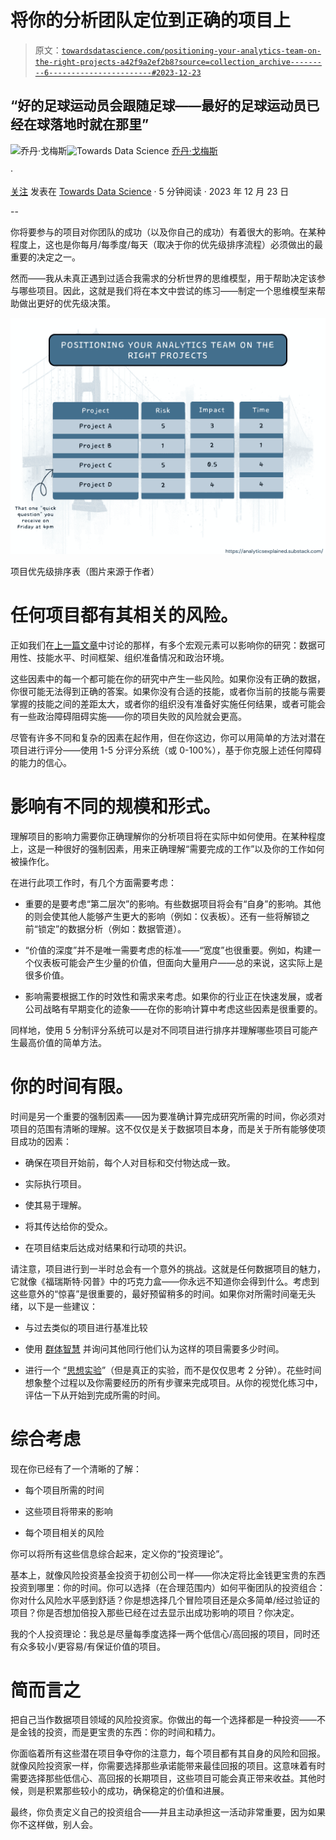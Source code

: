 # 将你的分析团队定位到正确的项目上

> 原文：[`towardsdatascience.com/positioning-your-analytics-team-on-the-right-projects-a42f9a2ef2b8?source=collection_archive---------6-----------------------#2023-12-23`](https://towardsdatascience.com/positioning-your-analytics-team-on-the-right-projects-a42f9a2ef2b8?source=collection_archive---------6-----------------------#2023-12-23)

## “好的足球运动员会跟随足球——最好的足球运动员已经在球落地时就在那里”

[](https://medium.com/@jordangom?source=post_page-----a42f9a2ef2b8--------------------------------)![乔丹·戈梅斯](https://medium.com/@jordangom?source=post_page-----a42f9a2ef2b8--------------------------------)[](https://towardsdatascience.com/?source=post_page-----a42f9a2ef2b8--------------------------------)![Towards Data Science](https://towardsdatascience.com/?source=post_page-----a42f9a2ef2b8--------------------------------) [乔丹·戈梅斯](https://medium.com/@jordangom?source=post_page-----a42f9a2ef2b8--------------------------------)

·

[关注](https://medium.com/m/signin?actionUrl=https%3A%2F%2Fmedium.com%2F_%2Fsubscribe%2Fuser%2Fbd72dcfe2a5a&operation=register&redirect=https%3A%2F%2Ftowardsdatascience.com%2Fpositioning-your-analytics-team-on-the-right-projects-a42f9a2ef2b8&user=Jordan+Gomes&userId=bd72dcfe2a5a&source=post_page-bd72dcfe2a5a----a42f9a2ef2b8---------------------post_header-----------) 发表在 [Towards Data Science](https://towardsdatascience.com/?source=post_page-----a42f9a2ef2b8--------------------------------) · 5 分钟阅读 · 2023 年 12 月 23 日[](https://medium.com/m/signin?actionUrl=https%3A%2F%2Fmedium.com%2F_%2Fvote%2Ftowards-data-science%2Fa42f9a2ef2b8&operation=register&redirect=https%3A%2F%2Ftowardsdatascience.com%2Fpositioning-your-analytics-team-on-the-right-projects-a42f9a2ef2b8&user=Jordan+Gomes&userId=bd72dcfe2a5a&source=-----a42f9a2ef2b8---------------------clap_footer-----------)

--

[](https://medium.com/m/signin?actionUrl=https%3A%2F%2Fmedium.com%2F_%2Fbookmark%2Fp%2Fa42f9a2ef2b8&operation=register&redirect=https%3A%2F%2Ftowardsdatascience.com%2Fpositioning-your-analytics-team-on-the-right-projects-a42f9a2ef2b8&source=-----a42f9a2ef2b8---------------------bookmark_footer-----------)

你将要参与的项目对你团队的成功（以及你自己的成功）有着很大的影响。在某种程度上，这也是你每月/每季度/每天（取决于你的优先级排序流程）必须做出的最重要的决定之一。

然而——我从未真正遇到过适合我需求的分析世界的思维模型，用于帮助决定该参与哪些项目。因此，这就是我们将在本文中尝试的练习——制定一个思维模型来帮助做出更好的优先级决策。

![](img/ec084f1f1ebefdb6ef10e792e6b3a347.png)

项目优先级排序表（图片来源于作者）

# 任何项目都有其相关的风险。

正如我们在[上一篇文章](https://analyticsexplained.substack.com/p/why-data-projects-fail-to-deliver)中讨论的那样，有多个宏观元素可以影响你的研究：数据可用性、技能水平、时间框架、组织准备情况和政治环境。

这些因素中的每一个都可能在你的研究中产生一些风险。如果你没有正确的数据，你很可能无法得到正确的答案。如果你没有合适的技能，或者你当前的技能与需要掌握的技能之间的差距太大，或者你的组织没有准备好实施任何结果，或者可能会有一些政治障碍阻碍实施——你的项目失败的风险就会更高。

尽管有许多不同和复杂的因素在起作用，但在你这边，你可以用简单的方法对潜在项目进行评分——使用 1-5 分评分系统（或 0-100%），基于你克服上述任何障碍的能力的信心。

# 影响有不同的规模和形式。

理解项目的影响力需要你正确理解你的分析项目将在实际中如何使用。在某种程度上，这是一种很好的强制因素，用来正确理解“需要完成的工作”以及你的工作如何被操作化。

在进行此项工作时，有几个方面需要考虑：

+   重要的是要考虑“第二层次”的影响。有些数据项目将会有“自身”的影响。其他的则会使其他人能够产生更大的影响（例如：仪表板）。还有一些将解锁之前“锁定”的数据分析（例如：数据管道）。

+   “价值的深度”并不是唯一需要考虑的标准——“宽度”也很重要。例如，构建一个仪表板可能会产生少量的价值，但面向大量用户——总的来说，这实际上是很多价值。

+   影响需要根据工作的时效性和需求来考虑。如果你的行业正在快速发展，或者公司战略有早期变化的迹象——在你的影响计算中考虑这些因素是很重要的。

同样地，使用 5 分制评分系统可以是对不同项目进行排序并理解哪些项目可能产生最高价值的简单方法。

# 你的时间有限。

时间是另一个重要的强制因素——因为要准确计算完成研究所需的时间，你必须对项目的范围有清晰的理解。这不仅仅是关于数据项目本身，而是关于所有能够使项目成功的因素：

+   确保在项目开始前，每个人对目标和交付物达成一致。

+   实际执行项目。

+   使其易于理解。

+   将其传达给你的受众。

+   在项目结束后达成对结果和行动项的共识。

请注意，项目进行到一半时总会有一个意外的挑战。这就是任何数据项目的魅力，它就像《福瑞斯特·冈普》中的巧克力盒——你永远不知道你会得到什么。考虑到这些意外的“惊喜”是很重要的，最好预留稍多的时间。如果你对所需时间毫无头绪，以下是一些建议：

+   与过去类似的项目进行基准比较

+   使用 [群体智慧](https://en.wikipedia.org/wiki/Wisdom_of_the_crowd) 并询问其他同行他们认为这样的项目需要多少时间。

+   进行一个 “[思想实验](https://fs.blog/thought-experiment/)”（但是真正的实验，而不是仅仅思考 2 分钟）。花些时间想象整个过程以及你需要经历的所有步骤来完成项目。从你的视觉化练习中，评估一下从开始到完成所需的时间。

# 综合考虑

现在你已经有了一个清晰的了解：

+   每个项目所需的时间

+   这些项目将带来的影响

+   每个项目相关的风险

你可以将所有这些信息综合起来，定义你的“投资理论”。

基本上，就像风险投资基金投资于初创公司一样——你决定将比金钱更宝贵的东西投资到哪里：你的时间。你可以选择（在合理范围内）如何平衡团队的投资组合：你对什么风险水平感到舒适？你是想选择几个冒险项目还是众多简单/经过验证的项目？你是否想加倍投入那些已经在过去显示出成功影响的项目？你决定。

我的个人投资理论：我总是尽量每季度选择一两个低信心/高回报的项目，同时还有众多较小/更容易/有保证价值的项目。

# 简而言之

把自己当作数据项目领域的风险投资家。你做出的每一个选择都是一种投资——不是金钱的投资，而是更宝贵的东西：你的时间和精力。

你面临着所有这些潜在项目争夺你的注意力，每个项目都有其自身的风险和回报。就像风险投资家一样，你需要选择那些承诺能带来最佳回报的项目。这意味着有时需要选择那些低信心、高回报的长期项目，这些项目可能会真正带来收益。其他时候，则是积累那些较小的成功，确保稳定的价值和进展。

最终，你负责定义自己的投资组合——并且主动承担这一活动非常重要，因为如果你不这样做，别人会。
